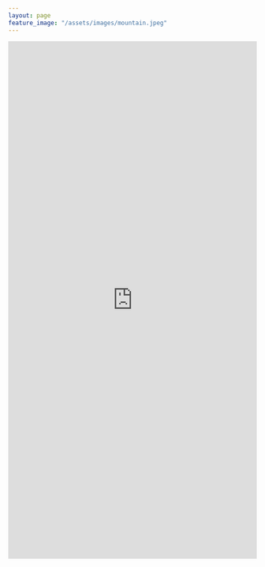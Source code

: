 ```yaml
---
layout: page
feature_image: "/assets/images/mountain.jpeg"
---
```


<iframe src="https://docs.google.com/gview?url=https://raw.githubusercontent.com/valkebets/valkebets.github.io/main/assets/docs/CV_VK_2022-05.pdf&embedded=true" style="width:100%; height:1050px;" frameborder="0"></iframe>

